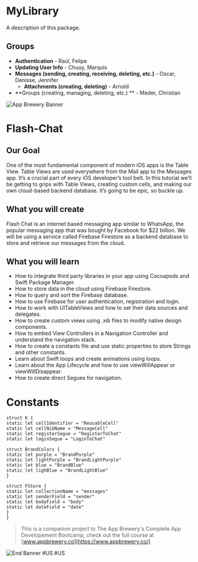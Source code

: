 # MyLibrary

A description of this package.


## Groups

- **Authentication** - Raúl, Felipe
- **Updating User Info** - Chuuy, Marquis
- **Messages (sending, creating, receiving, deleting, etc.)** - Oscar, Denisse, Jennifer
    - **Attachments (creating, deleting)** -  Arnold
- **Groups (creating, managing, deleting, etc.) ** - Meder, Christian

![App Brewery Banner](Documentation/AppBreweryBanner.png)

# Flash-Chat

## Our Goal

One of the most fundamental component of modern iOS apps is the Table View. Table Views are used everywhere from the Mail app to the Messages app. It’s a crucial part of every iOS developer’s tool belt. In this tutorial we’ll be getting to grips with Table Views, creating custom cells, and making our own cloud-based backend database. It’s going to be epic, so buckle up.

## What you will create

Flash Chat is an internet based messaging app similar to WhatsApp, the popular messaging app that was bought by Facebook for $22 billion. We will be using a service called Firebase Firestore as a backend database to store and retrieve our messages from the cloud. 

## What you will learn

* How to integrate third party libraries in your app using Cocoapods and Swift Package Manager.
* How to store data in the cloud using Firebase Firestore.
* How to query and sort the Firebase database.
* How to use Firebase for user authentication, registration and login.
* How to work with UITableViews and how to set their data sources and delegates.
* How to create custom views using .xib files to modify native design components.
* How to embed View Controllers in a Navigation Controller and understand the navigation stack.
* How to create a constants file and use static properties to store Strings and other constants.
* Learn about Swift loops and create animations using loops.
* Learn about the App Lifecycle and how to use viewWillAppear or viewWillDisappear.
* How to create direct Segues for navigation.


# Constants
```
struct K {
static let cellIdentifier = "ReusableCell"
static let cellNibName = "MessageCell"
static let registerSegue = "RegisterToChat"
static let loginSegue = "LoginToChat"

struct BrandColors {
static let purple = "BrandPurple"
static let lightPurple = "BrandLightPurple"
static let blue = "BrandBlue"
static let lighBlue = "BrandLightBlue"
}

struct FStore {
static let collectionName = "messages"
static let senderField = "sender"
static let bodyField = "body"
static let dateField = "date"
}
}

```

>This is a companion project to The App Brewery's Complete App Developement Bootcamp, check out the full course at [www.appbrewery.co](https://www.appbrewery.co/)

![End Banner](Documentation/readme-end-banner.png)
#US
#US
